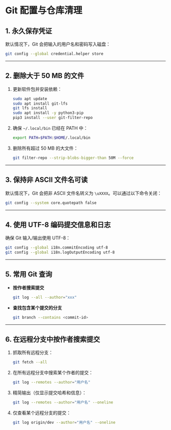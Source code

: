# Git 配置与仓库清理

## 1. 永久保存凭证
默认情况下，Git 会把输入的用户名和密码写入磁盘：
```bash
git config --global credential.helper store
```

---

## 2. 删除大于 50 MB 的文件

1. 更新软件包并安装依赖：

   ```bash
   sudo apt update
   sudo apt install git-lfs
   git lfs install
   sudo apt install -y python3-pip
   pip3 install --user git-filter-repo
   ```
2. 确保 `~/.local/bin` 已经在 PATH 中：

   ```bash
   export PATH=$PATH:$HOME/.local/bin
   ```
3. 删除所有超过 50 MB 的大文件：

   ```bash
   git filter-repo --strip-blobs-bigger-than 50M --force
   ```

---

## 3. 保持非 ASCII 文件名可读

默认情况下，Git 会把非 ASCII 文件名转义为 `\uXXXX`。可以通过以下命令关闭：

```bash
git config --system core.quotepath false
```

---

## 4. 使用 UTF-8 编码提交信息和日志

确保 Git 输入/输出使用 UTF-8：

```bash
git config --global i18n.commitEncoding utf-8
git config --global i18n.logOutputEncoding utf-8
```

---

## 5. 常用 Git 查询

* **按作者搜索提交**

  ```bash
  git log --all --author="xxx"
  ```

* **查找包含某个提交的分支**

  ```bash
  git branch --contains <commit-id>
  ```

---

## 6. 在远程分支中按作者搜索提交

1. 抓取所有远程分支：

   ```bash
   git fetch --all
   ```

2. 在所有远程分支中搜索某个作者的提交：

   ```bash
   git log --remotes --author="用户名"
   ```

3. 精简输出（仅显示提交哈希和信息）：

   ```bash
   git log --remotes --author="用户名" --oneline
   ```

4. 仅查看某个远程分支的提交：

   ```bash
   git log origin/dev --author="用户名" --oneline
   ```
